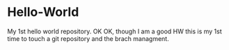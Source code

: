 # Hello-World
My 1st hello world repository.
OK OK, though I am a good HW this is my 1st time to touch a git repository and the brach managment.
